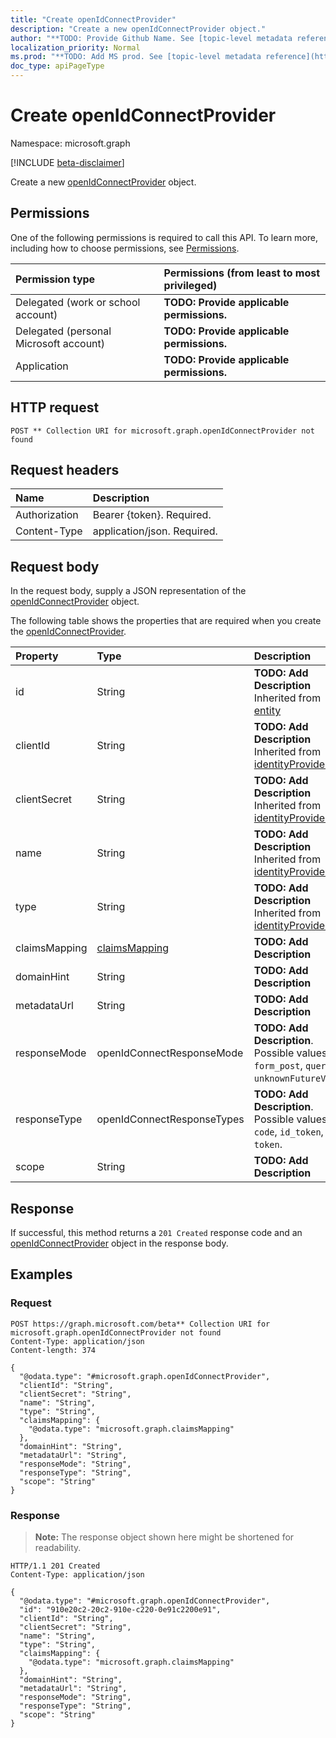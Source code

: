 ```yaml
---
title: "Create openIdConnectProvider"
description: "Create a new openIdConnectProvider object."
author: "**TODO: Provide Github Name. See [topic-level metadata reference](https://msgo.azurewebsites.net/add/document/guidelines/metadata.html#topic-level-metadata)**"
localization_priority: Normal
ms.prod: "**TODO: Add MS prod. See [topic-level metadata reference](https://msgo.azurewebsites.net/add/document/guidelines/metadata.html#topic-level-metadata)**"
doc_type: apiPageType
---
```


# Create openIdConnectProvider
Namespace: microsoft.graph

[!INCLUDE [beta-disclaimer](../../includes/beta-disclaimer.md)]

Create a new [openIdConnectProvider](../resources/openidconnectprovider.md) object.

## Permissions
One of the following permissions is required to call this API. To learn more, including how to choose permissions, see [Permissions](/graph/permissions-reference).

|Permission type|Permissions (from least to most privileged)|
|:---|:---|
|Delegated (work or school account)|**TODO: Provide applicable permissions.**|
|Delegated (personal Microsoft account)|**TODO: Provide applicable permissions.**|
|Application|**TODO: Provide applicable permissions.**|

## HTTP request

<!-- {
  "blockType": "ignored"
}
-->
``` http
POST ** Collection URI for microsoft.graph.openIdConnectProvider not found
```

## Request headers
|Name|Description|
|:---|:---|
|Authorization|Bearer {token}. Required.|
|Content-Type|application/json. Required.|

## Request body
In the request body, supply a JSON representation of the [openIdConnectProvider](../resources/openidconnectprovider.md) object.

The following table shows the properties that are required when you create the [openIdConnectProvider](../resources/openidconnectprovider.md).

|Property|Type|Description|
|:---|:---|:---|
|id|String|**TODO: Add Description** Inherited from [entity](../resources/entity.md)|
|clientId|String|**TODO: Add Description** Inherited from [identityProvider](../resources/identityprovider.md)|
|clientSecret|String|**TODO: Add Description** Inherited from [identityProvider](../resources/identityprovider.md)|
|name|String|**TODO: Add Description** Inherited from [identityProvider](../resources/identityprovider.md)|
|type|String|**TODO: Add Description** Inherited from [identityProvider](../resources/identityprovider.md)|
|claimsMapping|[claimsMapping](../resources/claimsmapping.md)|**TODO: Add Description**|
|domainHint|String|**TODO: Add Description**|
|metadataUrl|String|**TODO: Add Description**|
|responseMode|openIdConnectResponseMode|**TODO: Add Description**. Possible values are: `form_post`, `query`, `unknownFutureValue`.|
|responseType|openIdConnectResponseTypes|**TODO: Add Description**. Possible values are: `code`, `id_token`, `token`.|
|scope|String|**TODO: Add Description**|



## Response

If successful, this method returns a `201 Created` response code and an [openIdConnectProvider](../resources/openidconnectprovider.md) object in the response body.

## Examples

### Request
<!-- {
  "blockType": "request",
  "name": "create_openidconnectprovider_from_"
}
-->
``` http
POST https://graph.microsoft.com/beta** Collection URI for microsoft.graph.openIdConnectProvider not found
Content-Type: application/json
Content-length: 374

{
  "@odata.type": "#microsoft.graph.openIdConnectProvider",
  "clientId": "String",
  "clientSecret": "String",
  "name": "String",
  "type": "String",
  "claimsMapping": {
    "@odata.type": "microsoft.graph.claimsMapping"
  },
  "domainHint": "String",
  "metadataUrl": "String",
  "responseMode": "String",
  "responseType": "String",
  "scope": "String"
}
```


### Response
>**Note:** The response object shown here might be shortened for readability.
<!-- {
  "blockType": "response",
  "truncated": true,
  "@odata.type": "microsoft.graph.openIdConnectProvider"
}
-->
``` http
HTTP/1.1 201 Created
Content-Type: application/json

{
  "@odata.type": "#microsoft.graph.openIdConnectProvider",
  "id": "910e20c2-20c2-910e-c220-0e91c2200e91",
  "clientId": "String",
  "clientSecret": "String",
  "name": "String",
  "type": "String",
  "claimsMapping": {
    "@odata.type": "microsoft.graph.claimsMapping"
  },
  "domainHint": "String",
  "metadataUrl": "String",
  "responseMode": "String",
  "responseType": "String",
  "scope": "String"
}
```

